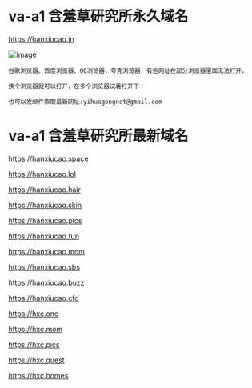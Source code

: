 # va-a1 含羞草研究所永久域名
https://hanxiucao.in

![image](https://github.com/yihuagongnet/va-a1/assets/141849781/559f19ee-440e-4eac-a982-6932c77dacb3)

```
谷歌浏览器、百度浏览器、QQ浏览器，夸克浏览器，有些网址在部分浏览器里面无法打开，

换个浏览器就可以打开，在多个浏览器试着打开下！

也可以发邮件索取最新网址:yihuagongnet@gmail.com
```

# va-a1 含羞草研究所最新域名
https://hanxiucao.space

https://hanxiucao.lol

https://hanxiucao.hair

https://hanxiucao.skin

https://hanxiucao.pics

https://hanxiucao.fun

https://hanxiucao.mom

https://hanxiucao.sbs
 
https://hanxiucao.buzz

https://hanxiucao.cfd

https://hxc.one

https://hxc.mom

https://hxc.pics

https://hxc.quest

https://hxc.homes
